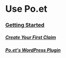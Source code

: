 # Use Po.et

### [Getting Started](getting-started.md)

##### [Create Your First Claim](create-your-first-claim.md)

##### [Po.et's WordPress Plugin](wordpress-plugin.md)
